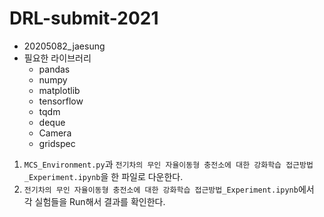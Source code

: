 # DRL-submit-2021

- 20205082_jaesung
- 필요한 라이브러리
  - pandas
  - numpy
  - matplotlib
  - tensorflow
  - tqdm
  - deque
  - Camera
  - gridspec
1. `MCS_Environment.py`과 `전기차의 무인 자율이동형 충전소에 대한 강화학습 접근방법_Experiment.ipynb`을 한 파일로 다운한다.
2. `전기차의 무인 자율이동형 충전소에 대한 강화학습 접근방법_Experiment.ipynb`에서 각 실험들을 Run해서 결과를 확인한다.

